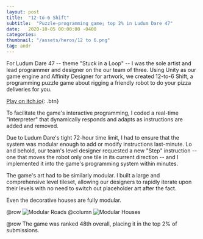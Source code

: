 ```yaml
---
layout: post
title:  "12-to-6 Shift"
subtitle:  "Puzzle-programming game; top 2% in Ludum Dare 47"
date:   2020-10-05 00:00:00 -0400
categories: 
thumbnail: "/assets/heros/12 to 6.png"
tag: andr
---
```

For Ludum Dare 47 -- theme "Stuck in a Loop" -- I was the sole artist and lead programmer and designer on the our team of three. Using Unity as our game engine and Affinity Designer for artwork, we created 12-to-6 Shift, a programming puzzle game about rigging a friendly robot to do your pizza deliveries for you.

[Play on itch.io](https://bgsulz.itch.io/12-to-6-shift){: .btn}

To facilitate the game's interactive programming, I coded a real-time "interpreter" that dynamically responds and adapts as instructions are added and removed. 

Due to Ludum Dare's tight 72-hour time limit, I had to ensure that the system was modular enough to add or modify instructions last-minute. Lo and behold, our team's level designer requested a new "Step" instruction -- one that moves the robot only one tile in its current direction -- and I implemented it into the game's programming system within minutes.

The game's art had to be similarly modular. I built a large and comprehensive level tileset, allowing our designers to rapidly iterate upon their levels with no need to switch out placeholder art after the fact.

Even the decorative houses are fully modular.

@row
![Modular Roads](/assets/twelvetosix/Modular%20Roads.png)
@column
![Modular Houses](/assets/twelvetosix/Modular%20Houses.png)

@row
The game was ranked 48th overall, placing it in the top 2% of submissions.